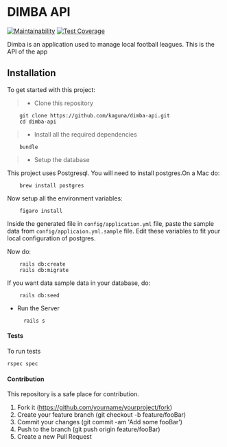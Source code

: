 # DIMBA API

[![Maintainability](https://api.codeclimate.com/v1/badges/24673a0d1280b4efe7d1/maintainability)](https://codeclimate.com/github/kaguna/dimba-api/maintainability)
[![Test Coverage](https://api.codeclimate.com/v1/badges/24673a0d1280b4efe7d1/test_coverage)](https://codeclimate.com/github/kaguna/dimba-api/test_coverage)

Dimba is an application used to manage local football leagues. This is the API of the app

## Installation

To get started with this project:

>- Clone this repository
        
        git clone https://github.com/kaguna/dimba-api.git
        cd dimba-api

>- Install all the required dependencies

        bundle
>- Setup the database

This project uses Postgresql. You will need to install postgres.On a Mac do: 

        brew install postgres

Now setup all the environment variables:

        figaro install

Inside the generated file in `config/application.yml` file, paste the sample data from `config/applicaion.yml.sample` file. Edit these variables to fit your local configuration of postgres.

Now do:

        rails db:create
        rails db:migrate

If you want data sample data in your database, do:

        rails db:seed

- Run the Server

        rails s

#### Tests

To run tests

    rspec spec

#### Contribution
This repository is a safe place for contribution.
1. Fork it (https://github.com/yourname/yourproject/fork)
2. Create your feature branch (git checkout -b feature/fooBar)
3. Commit your changes (git commit -am 'Add some fooBar')
4. Push to the branch (git push origin feature/fooBar)
5. Create a new Pull Request